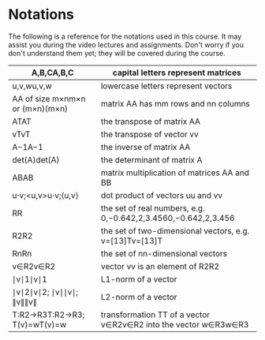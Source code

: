 # Notations

The following is a reference for the notations used in this course. It may assist you during the video lectures and assignments. Don't worry if you don't understand them yet; they will be covered during the course.

| A,B,CA,B,C                      | capital letters represent matrices                              |
| ------------------------------- | --------------------------------------------------------------- |
| u,v,wu,v,w                      | lowercase letters represent vectors                             |
| AA of size m×nm×n or (m×n)(m×n) | matrix AA has mm rows and nn columns                            |
| ATAT                            | the transpose of matrix AA                                      |
| vTvT                            | the transpose of vector vv                                      |
| A−1A−1                          | the inverse of matrix AA                                        |
| det⁡(A)det(A)                   | the determinant of matrix A                                     |
| ABAB                            | matrix multiplication of matrices AA and BB                     |
| u⋅v;\<u,v>u⋅v;⟨u,v⟩             | dot product of vectors uu and vv                                |
| RR                              | the set of real numbers, e.g. 0,−0.642,2,3.4560,−0.642,2,3.456  |
| R2R2                            | the set of two-dimensional vectors, e.g. v=\[13]Tv=\[1​3​]T     |
| RnRn                            | the set of nn-dimensional vectors                               |
| v∈R2v∈R2                        | vector vv is an element of R2R2                                 |
| ∣v∣1∣v∣1​                       | L1-norm of a vector                                             |
| ∣v∣2∣v∣2​; ∣v∣∣v∣; ∥v∥∥v∥       | L2-norm of a vector                                             |
| T:R2→R3T:R2→R3; T(v)=wT(v)=w    | transformation TT of a vector v∈R2v∈R2 into the vector w∈R3w∈R3 |
